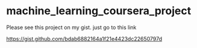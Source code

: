 # machine_learning_coursera_project

Please see this project on my gist.
 just go to this link
 
https://gist.github.com/bdab6882164a1f21e4423dc22650797d
